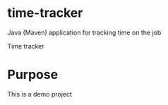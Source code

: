 # time-tracker
Java (Maven) application for tracking time on the job

Time tracker

# Purpose 

This is a demo project
